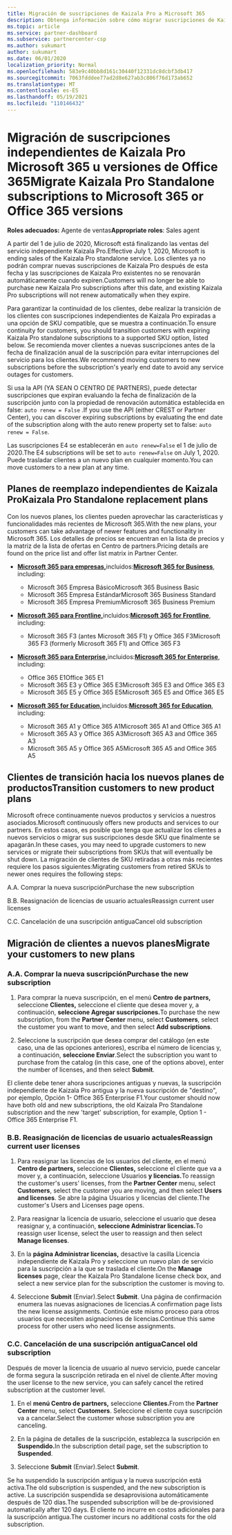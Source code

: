 ```yaml
---
title: Migración de suscripciones de Kaizala Pro a Microsoft 365
description: Obtenga información sobre cómo migrar suscripciones de Kaizala Pro Microsoft 365 u versiones de Office 365. Lea este artículo para obtener más detalles sobre la transición de los clientes.
ms.topic: article
ms.service: partner-dashboard
ms.subservice: partnercenter-csp
ms.author: sukumart
author: sukumart
ms.date: 06/01/2020
localization_priority: Normal
ms.openlocfilehash: 583e9c40bb8d161c30440f12331dc8dcbf3db417
ms.sourcegitcommit: 7063fdddee77ad2d8e627ab3c806f76d173ab652
ms.translationtype: MT
ms.contentlocale: es-ES
ms.lasthandoff: 05/19/2021
ms.locfileid: "110146432"
---
```

# <a name="migrate-kaizala-pro-standalone-subscriptions-to-microsoft-365-or-office-365-versions"></a><span data-ttu-id="de8ef-104">Migración de suscripciones independientes de Kaizala Pro Microsoft 365 u versiones de Office 365</span><span class="sxs-lookup"><span data-stu-id="de8ef-104">Migrate Kaizala Pro Standalone subscriptions to Microsoft 365 or Office 365 versions</span></span>

<span data-ttu-id="de8ef-105">**Roles adecuados:** Agente de ventas</span><span class="sxs-lookup"><span data-stu-id="de8ef-105">**Appropriate roles**: Sales agent</span></span>

<span data-ttu-id="de8ef-106">A partir del 1 de julio de 2020, Microsoft está finalizando las ventas del servicio independiente Kaizala Pro.</span><span class="sxs-lookup"><span data-stu-id="de8ef-106">Effective July 1, 2020, Microsoft is ending sales of the Kaizala Pro standalone service.</span></span> <span data-ttu-id="de8ef-107">Los clientes ya no podrán comprar nuevas suscripciones de Kaizala Pro después de esta fecha y las suscripciones de Kaizala Pro existentes no se renovarán automáticamente cuando expiren.</span><span class="sxs-lookup"><span data-stu-id="de8ef-107">Customers will no longer be able to purchase new Kaizala Pro subscriptions after this date, and existing Kaizala Pro subscriptions will not renew automatically when they expire.</span></span>

<span data-ttu-id="de8ef-108">Para garantizar la continuidad de los clientes, debe realizar la transición de los clientes con suscripciones independientes de Kaizala Pro expiradas a una opción de SKU compatible, que se muestra a continuación.</span><span class="sxs-lookup"><span data-stu-id="de8ef-108">To ensure continuity for customers, you should transition customers with expiring Kaizala Pro standalone subscriptions to a supported SKU option, listed below.</span></span> <span data-ttu-id="de8ef-109">Se recomienda mover clientes a nuevas suscripciones antes de la fecha de finalización anual de la suscripción para evitar interrupciones del servicio para los clientes.</span><span class="sxs-lookup"><span data-stu-id="de8ef-109">We recommend moving customers to new subscriptions before the subscription's yearly end date to avoid any service outages for customers.</span></span>

<span data-ttu-id="de8ef-110">Si usa la API (YA SEAN O CENTRO DE PARTNERS), puede detectar suscripciones que expiran evaluando la fecha de finalización de la suscripción junto con la propiedad de renovación automática establecida en false: `auto renew = False` .</span><span class="sxs-lookup"><span data-stu-id="de8ef-110">If you use the API (either CREST or Partner Center), you can discover expiring subscriptions by evaluating the end date of the subscription along with the auto renew property set to false: `auto renew = False`.</span></span>

<span data-ttu-id="de8ef-111">Las suscripciones E4 se establecerán en `auto renew=False` el 1 de julio de 2020.</span><span class="sxs-lookup"><span data-stu-id="de8ef-111">The E4 subscriptions will be set to `auto renew=False` on July 1, 2020.</span></span> <span data-ttu-id="de8ef-112">Puede trasladar clientes a un nuevo plan en cualquier momento.</span><span class="sxs-lookup"><span data-stu-id="de8ef-112">You can move customers to a new plan at any time.</span></span>

## <a name="kaizala-pro-standalone-replacement-plans"></a><span data-ttu-id="de8ef-113">Planes de reemplazo independientes de Kaizala Pro</span><span class="sxs-lookup"><span data-stu-id="de8ef-113">Kaizala Pro Standalone replacement plans</span></span>

<span data-ttu-id="de8ef-114">Con los nuevos planes, los clientes pueden aprovechar las características y funcionalidades más recientes de Microsoft 365.</span><span class="sxs-lookup"><span data-stu-id="de8ef-114">With the new plans, your customers can take advantage of newer features and functionality in Microsoft 365.</span></span> <span data-ttu-id="de8ef-115">Los detalles de precios se encuentran en la lista de precios y la matriz de la lista de ofertas en Centro de partners.</span><span class="sxs-lookup"><span data-stu-id="de8ef-115">Pricing details are found on the price list and offer list matrix in Partner Center.</span></span>

- <span data-ttu-id="de8ef-116">[**Microsoft 365 para empresas,**](https://www.microsoft.com/microsoft-365/compare-all-microsoft-365-products?&activetab=tab:primaryr2)incluidos:</span><span class="sxs-lookup"><span data-stu-id="de8ef-116">[**Microsoft 365 for Business**](https://www.microsoft.com/microsoft-365/compare-all-microsoft-365-products?&activetab=tab:primaryr2), including:</span></span>  
   - <span data-ttu-id="de8ef-117">Microsoft 365 Empresa Básico</span><span class="sxs-lookup"><span data-stu-id="de8ef-117">Microsoft 365 Business Basic</span></span>
   - <span data-ttu-id="de8ef-118">Microsoft 365 Empresa Estándar</span><span class="sxs-lookup"><span data-stu-id="de8ef-118">Microsoft 365 Business Standard</span></span>
   - <span data-ttu-id="de8ef-119">Microsoft 365 Empresa Premium</span><span class="sxs-lookup"><span data-stu-id="de8ef-119">Microsoft 365 Business Premium</span></span>
    
- <span data-ttu-id="de8ef-120">[**Microsoft 365 para Frontline,**](https://www.microsoft.com/microsoft-365/microsoft-365-enterprise-f3?activetab=pivot:overviewtab)incluidos:</span><span class="sxs-lookup"><span data-stu-id="de8ef-120">[**Microsoft 365 for Frontline**](https://www.microsoft.com/microsoft-365/microsoft-365-enterprise-f3?activetab=pivot:overviewtab), including:</span></span>
   - <span data-ttu-id="de8ef-121">Microsoft 365 F3 (antes Microsoft 365 F1) y Office 365 F3</span><span class="sxs-lookup"><span data-stu-id="de8ef-121">Microsoft 365 F3 (formerly Microsoft 365 F1) and Office 365 F3</span></span>
    
- <span data-ttu-id="de8ef-122">[**Microsoft 365 para Enterprise,**](https://www.microsoft.com/microsoft-365/compare-microsoft-365-enterprise-plans)incluidos:</span><span class="sxs-lookup"><span data-stu-id="de8ef-122">[**Microsoft 365 for Enterprise**](https://www.microsoft.com/microsoft-365/compare-microsoft-365-enterprise-plans), including:</span></span> 
   - <span data-ttu-id="de8ef-123">Office 365 E1</span><span class="sxs-lookup"><span data-stu-id="de8ef-123">Office 365 E1</span></span>
   - <span data-ttu-id="de8ef-124">Microsoft 365 E3 y Office 365 E3</span><span class="sxs-lookup"><span data-stu-id="de8ef-124">Microsoft 365 E3 and Office 365 E3</span></span>
   - <span data-ttu-id="de8ef-125">Microsoft 365 E5 y Office 365 E5</span><span class="sxs-lookup"><span data-stu-id="de8ef-125">Microsoft 365 E5 and Office 365 E5</span></span>

- <span data-ttu-id="de8ef-126">[**Microsoft 365 for Education,**](https://www.microsoft.com/education/buy-license/microsoft365)incluidos:</span><span class="sxs-lookup"><span data-stu-id="de8ef-126">[**Microsoft 365 for Education**](https://www.microsoft.com/education/buy-license/microsoft365), including:</span></span> 
    - <span data-ttu-id="de8ef-127">Microsoft 365 A1 y Office 365 A1</span><span class="sxs-lookup"><span data-stu-id="de8ef-127">Microsoft 365 A1 and Office 365 A1</span></span>
    - <span data-ttu-id="de8ef-128">Microsoft 365 A3 y Office 365 A3</span><span class="sxs-lookup"><span data-stu-id="de8ef-128">Microsoft 365 A3 and Office 365 A3</span></span>
    - <span data-ttu-id="de8ef-129">Microsoft 365 A5 y Office 365 A5</span><span class="sxs-lookup"><span data-stu-id="de8ef-129">Microsoft 365 A5 and Office 365 A5</span></span>

## <a name="transition-customers-to-new-product-plans"></a><span data-ttu-id="de8ef-130">Clientes de transición hacia los nuevos planes de productos</span><span class="sxs-lookup"><span data-stu-id="de8ef-130">Transition customers to new product plans</span></span>

<span data-ttu-id="de8ef-131">Microsoft ofrece continuamente nuevos productos y servicios a nuestros asociados.</span><span class="sxs-lookup"><span data-stu-id="de8ef-131">Microsoft continuously offers new products and services to our partners.</span></span> <span data-ttu-id="de8ef-132">En estos casos, es posible que tenga que actualizar los clientes a nuevos servicios o migrar sus suscripciones desde SKU que finalmente se apagarán.</span><span class="sxs-lookup"><span data-stu-id="de8ef-132">In these cases, you may need to upgrade customers to new services or migrate their subscriptions from SKUs that will eventually be shut down.</span></span> <span data-ttu-id="de8ef-133">La migración de clientes de SKU retiradas a otras más recientes requiere los pasos siguientes:</span><span class="sxs-lookup"><span data-stu-id="de8ef-133">Migrating customers from retired SKUs to newer ones requires the following steps:</span></span>

<span data-ttu-id="de8ef-134">A.</span><span class="sxs-lookup"><span data-stu-id="de8ef-134">A.</span></span> <span data-ttu-id="de8ef-135">Comprar la nueva suscripción</span><span class="sxs-lookup"><span data-stu-id="de8ef-135">Purchase the new subscription</span></span>

<span data-ttu-id="de8ef-136">B.</span><span class="sxs-lookup"><span data-stu-id="de8ef-136">B.</span></span> <span data-ttu-id="de8ef-137">Reasignación de licencias de usuario actuales</span><span class="sxs-lookup"><span data-stu-id="de8ef-137">Reassign current user licenses</span></span>

<span data-ttu-id="de8ef-138">C.</span><span class="sxs-lookup"><span data-stu-id="de8ef-138">C.</span></span> <span data-ttu-id="de8ef-139">Cancelación de una suscripción antigua</span><span class="sxs-lookup"><span data-stu-id="de8ef-139">Cancel old subscription</span></span>


## <a name="migrate-your-customers-to-new-plans"></a><span data-ttu-id="de8ef-140">Migración de clientes a nuevos planes</span><span class="sxs-lookup"><span data-stu-id="de8ef-140">Migrate your customers to new plans</span></span>

### <a name="a-purchase-the-new-subscription"></a><span data-ttu-id="de8ef-141">A.</span><span class="sxs-lookup"><span data-stu-id="de8ef-141">A.</span></span> <span data-ttu-id="de8ef-142">Comprar la nueva suscripción</span><span class="sxs-lookup"><span data-stu-id="de8ef-142">Purchase the new subscription</span></span>

1. <span data-ttu-id="de8ef-143">Para comprar la nueva suscripción, en el menú **Centro de partners,** seleccione **Clientes,** seleccione el cliente que desea mover y, a continuación, **seleccione Agregar suscripciones.**</span><span class="sxs-lookup"><span data-stu-id="de8ef-143">To purchase the new subscription, from the **Partner Center** menu, select **Customers**, select the customer you want to move, and then select **Add subscriptions**.</span></span>

2. <span data-ttu-id="de8ef-144">Seleccione la suscripción que desea comprar del catálogo (en este caso, una de las opciones anteriores), escriba el número de licencias y, a continuación, **seleccione Enviar**.</span><span class="sxs-lookup"><span data-stu-id="de8ef-144">Select the subscription you want to purchase from the catalog (in this case, one of the options above), enter the number of licenses, and then select **Submit**.</span></span>

<span data-ttu-id="de8ef-145">El cliente debe tener ahora suscripciones antiguas y nuevas, la suscripción independiente de Kaizala Pro antigua y la nueva suscripción de "destino", por ejemplo, Opción 1- Office 365 Enterprise F1.</span><span class="sxs-lookup"><span data-stu-id="de8ef-145">Your customer should now have both old and new subscriptions, the old Kaizala Pro Standalone subscription and the new 'target' subscription, for example, Option 1 - Office 365 Enterprise F1.</span></span>

### <a name="b-reassign-current-user-licenses"></a><span data-ttu-id="de8ef-146">B.</span><span class="sxs-lookup"><span data-stu-id="de8ef-146">B.</span></span> <span data-ttu-id="de8ef-147">Reasignación de licencias de usuario actuales</span><span class="sxs-lookup"><span data-stu-id="de8ef-147">Reassign current user licenses</span></span>

1. <span data-ttu-id="de8ef-148">Para reasignar las licencias de los usuarios del cliente, en el menú **Centro de partners,** seleccione **Clientes,** seleccione el cliente que va a mover y, a continuación, seleccione Usuarios **y licencias.**</span><span class="sxs-lookup"><span data-stu-id="de8ef-148">To reassign the customer's users' licenses, from the **Partner Center** menu, select **Customers**, select the customer you are moving, and then select **Users and licenses**.</span></span> <span data-ttu-id="de8ef-149">Se abre la página Usuarios y licencias del cliente.</span><span class="sxs-lookup"><span data-stu-id="de8ef-149">The customer's Users and Licenses page opens.</span></span>

2. <span data-ttu-id="de8ef-150">Para reasignar la licencia de usuario, seleccione el usuario que desea reasignar y, a continuación, **seleccione Administrar licencias.**</span><span class="sxs-lookup"><span data-stu-id="de8ef-150">To reassign user license, select the user to reassign and then select **Manage licenses**.</span></span>

3. <span data-ttu-id="de8ef-151">En la **página Administrar licencias,** desactive la casilla Licencia independiente de Kaizala Pro y seleccione un nuevo plan de servicio para la suscripción a la que se traslada el cliente.</span><span class="sxs-lookup"><span data-stu-id="de8ef-151">On the **Manage licenses** page, clear the Kaizala Pro Standalone license check box, and select a new service plan for the subscription the customer is moving to.</span></span>

4.  <span data-ttu-id="de8ef-152">Seleccione **Submit** (Enviar).</span><span class="sxs-lookup"><span data-stu-id="de8ef-152">Select **Submit**.</span></span> <span data-ttu-id="de8ef-153">Una página de confirmación enumera las nuevas asignaciones de licencias.</span><span class="sxs-lookup"><span data-stu-id="de8ef-153">A confirmation page lists the new license assignments.</span></span> <span data-ttu-id="de8ef-154">Continúe este mismo proceso para otros usuarios que necesiten asignaciones de licencias.</span><span class="sxs-lookup"><span data-stu-id="de8ef-154">Continue this same process for other users who need license assignments.</span></span>

### <a name="c-cancel-old-subscription"></a><span data-ttu-id="de8ef-155">C.</span><span class="sxs-lookup"><span data-stu-id="de8ef-155">C.</span></span> <span data-ttu-id="de8ef-156">Cancelación de una suscripción antigua</span><span class="sxs-lookup"><span data-stu-id="de8ef-156">Cancel old subscription</span></span>

<span data-ttu-id="de8ef-157">Después de mover la licencia de usuario al nuevo servicio, puede cancelar de forma segura la suscripción retirada en el nivel de cliente.</span><span class="sxs-lookup"><span data-stu-id="de8ef-157">After moving the user license to the new service, you can safely cancel the retired subscription at the customer level.</span></span>

1.  <span data-ttu-id="de8ef-158">En el **menú Centro de partners,** seleccione **Clientes.**</span><span class="sxs-lookup"><span data-stu-id="de8ef-158">From the **Partner Center** menu, select **Customers**.</span></span> <span data-ttu-id="de8ef-159">Seleccione el cliente cuya suscripción va a cancelar.</span><span class="sxs-lookup"><span data-stu-id="de8ef-159">Select the customer whose subscription you are canceling.</span></span>

2.  <span data-ttu-id="de8ef-160">En la página de detalles de la suscripción, establezca la suscripción en **Suspendido.**</span><span class="sxs-lookup"><span data-stu-id="de8ef-160">In the subscription detail page, set the subscription to **Suspended**.</span></span>

3.  <span data-ttu-id="de8ef-161">Seleccione **Submit** (Enviar).</span><span class="sxs-lookup"><span data-stu-id="de8ef-161">Select **Submit**.</span></span>

<span data-ttu-id="de8ef-162">Se ha suspendido la suscripción antigua y la nueva suscripción está activa.</span><span class="sxs-lookup"><span data-stu-id="de8ef-162">The old subscription is suspended, and the new subscription is active.</span></span> <span data-ttu-id="de8ef-163">La suscripción suspendida se desaprovisiona automáticamente después de 120 días.</span><span class="sxs-lookup"><span data-stu-id="de8ef-163">The suspended subscription will be de-provisioned automatically after 120 days.</span></span> <span data-ttu-id="de8ef-164">El cliente no incurre en costos adicionales para la suscripción antigua.</span><span class="sxs-lookup"><span data-stu-id="de8ef-164">The customer incurs no additional costs for the old subscription.</span></span>
